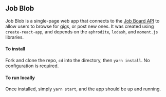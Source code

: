 ## Job Blob

Job Blob is a single-page web app that connects to the [Job Board API](https://github.com/pkolo/job-board) to allow users to browse for gigs, or post new ones. It was created using `create-react-app`, and depends on the `aphrodite`, `lodash`, and `moment.js` libraries.

#### To install

Fork and clone the repo, `cd` into the directory, then `yarn install`. No configuration is required.

#### To run locally

Once installed, simply `yarn start`, and the app should be up and running.
